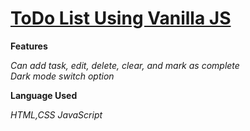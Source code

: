 # [ToDo List Using Vanilla JS](https://todoistjs.netlify.app/)

**Features**

*Can add task, edit, delete, clear, and mark as complete*<br>
*Dark mode switch option*

**Language Used**

*HTML,CSS*
*JavaScript*







